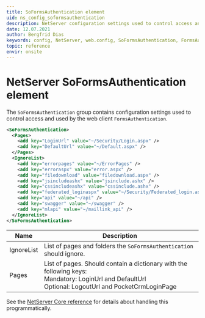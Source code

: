 ```yaml
---
title: SoFormsAuthentication element
uid: ns_config_soformsauthentication
description: NetServer configuration settings used to control access and used by the web client FormsAuthentication.
date: 12.07.2021
author: Bergfrid Dias
keywords: config, NetServer, web.config, SoFormsAuthentication, FormsAuthentication, IgnoreList, Pages, LoginUrl, DefaultUrl, LogoutUrl, PocketCrmLoginPage
topic: reference
envir: onsite
---
```


# NetServer SoFormsAuthentication element

The `SoFormsAuthentication` group contains configuration settings used to control access and used by the web client `FormsAuthentication`.

```XML
<SoFormsAuthentication>
  <Pages>
    <add key="LoginUrl" value="~/Security/Login.aspx" />
    <add key="DefaultUrl" value="~/Default.aspx" />
  </Pages>
  <IgnoreList>
    <add key="errorpages" value="~/ErrorPages" />
    <add key="erroraspx" value="error.aspx" />
    <add key="filedownload" value="filedownload.aspx" />
    <add key="jsincludeashx" value="jsinclude.ashx" />
    <add key="cssincludeashx" value="cssinclude.ashx" />
    <add key="federated_loginaspx" value="~/Security/Federated_login.aspx" />
    <add key="api" value="~/api" />
    <add key="swagger" value="~/swagger" />
    <add key="mlapi" value="~/maillink_api" />
  </IgnoreList>
</SoFormsAuthentication>
```

| Name | Description |
|---|---|
| IgnoreList | List of pages and folders the `SoFormsAuthentication` should ignore. |
| Pages | List of pages. Should contain a dictionary with the following keys:<br>Mandatory: LoginUrl and DefaultUrl<br>Optional: LogoutUrl and PocketCrmLoginPage |

See the [NetServer Core reference][1] for details about handling this programmatically.

<!-- Referenced links -->
[1]: <xref:SuperOffice.Configuration.ConfigFile.SoFormsAuthentication>
